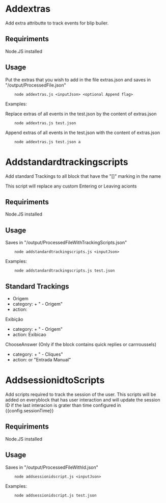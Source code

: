 # Addextras
Add extra attributte to track events for blip builer.

## Requiriments
Node.JS installed

## Usage
Put the extras that you wish to add in the file extras.json and saves in "/output/ProcessedFile.json"

```
    node addextras.js <inputJson> <optional Append flag>
```

Examples:


Replace extras of all events in the test.json by the content of extras.json

```
    node addextras.js test.json
```

Append extras of all events in the test.json with the content of extras.json

```
    node addextras.js test.json a
```

# Addstandardtrackingscripts
Add standard Trackings to all block that have the "[]" marking in the name

<aside class="notice">
    This script will replace any custom Entering or Leaving acionts
</aside>

## Requiriments
Node.JS installed

## Usage
Saves in "/output/ProcessedFileWithTrackingScripts.json"

```
    node addstandardtrackingscripts.js <inputJson>
```

Examples:


```
    node addstandardtrackingscripts.js test.json
```

## Standard Trackings

- Origem
 - category: <block name> + " - Origem"
 - action: <last block name>

Exibição
 - category: <block name> + " - Origem"
 - action: Exibicao

ChooseAnswer (Only if the block contains quick replies or carrroussels)
 - category: <block name> + " - Cliques"
 - action: <choose answer> or "Entrada Manual"

 # AddsessionidtoScripts
 Add scripts required to track the session of the user. This scripts will be added on everyblock that has user interaction and will update the session ID if the last interacion is grater than time configured in {{config.sessionTime}}

## Requiriments
Node.JS installed

## Usage
Saves in "/output/ProcessedFileWithId.json"

```
    node addsessionidscript.js <inputJson>
```

Examples:

```
    node addsessionidscript.js test.json
```
